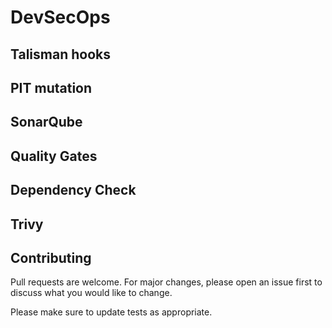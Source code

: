 # DevSecOps

## Talisman hooks 
## PIT mutation
## SonarQube
## Quality Gates
## Dependency Check

## Trivy 
  
  
  
  
## Contributing
Pull requests are welcome. For major changes, please open an issue first to discuss what you would like to change.

Please make sure to update tests as appropriate.
